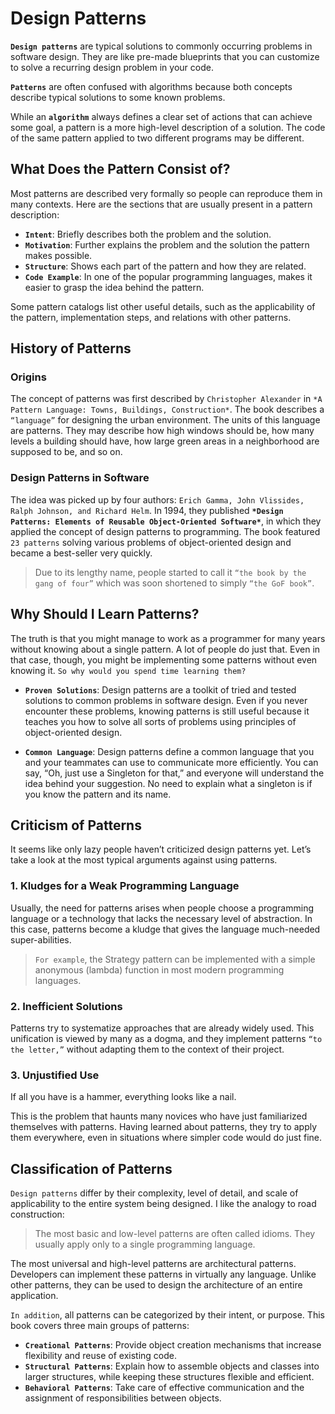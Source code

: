 # Design Patterns

**`Design patterns`** are typical solutions to commonly occurring problems in software design. They are like pre-made blueprints that you can customize to solve a recurring design problem in your code.

**`Patterns`** are often confused with algorithms because both concepts describe typical solutions to some known problems. 

While an **`algorithm`** always defines a clear set of actions that can achieve some goal, a pattern is a more high-level description of a solution. The code of the same pattern applied to two different programs may be different.

## What Does the Pattern Consist of?

Most patterns are described very formally so people can reproduce them in many contexts. Here are the sections that are usually present in a pattern description:

- **`Intent`**: Briefly describes both the problem and the solution.
- **`Motivation`**: Further explains the problem and the solution the pattern makes possible.
- **`Structure`**: Shows each part of the pattern and how they are related.
- **`Code Example`**: In one of the popular programming languages, makes it easier to grasp the idea behind the pattern.

Some pattern catalogs list other useful details, such as the applicability of the pattern, implementation steps, and relations with other patterns.

## History of Patterns

### Origins

The concept of patterns was first described by `Christopher Alexander` in `*A Pattern Language: Towns, Buildings, Construction*`. The book describes a `“language”` for designing the urban environment. The units of this language are patterns. They may describe how high windows should be, how many levels a building should have, how large green areas in a neighborhood are supposed to be, and so on.

### Design Patterns in Software

The idea was picked up by four authors: `Erich Gamma, John Vlissides, Ralph Johnson, and Richard Helm`. In 1994, they published **`*Design Patterns: Elements of Reusable Object-Oriented Software*`**, in which they applied the concept of design patterns to programming. The book featured `23 patterns` solving various problems of object-oriented design and became a best-seller very quickly.
> Due to its lengthy name, people started to call it `“the book by the gang of four”` which was soon shortened to simply `“the GoF book”`.


## Why Should I Learn Patterns?

The truth is that you might manage to work as a programmer for many years without knowing about a single pattern. A lot of people do just that. Even in that case, though, you might be implementing some patterns without even knowing it. `So why would you spend time learning them?`

- **`Proven Solutions`**: Design patterns are a toolkit of tried and tested solutions to common problems in software design. Even if you never encounter these problems, knowing patterns is still useful because it teaches you how to solve all sorts of problems using principles of object-oriented design.
  
- **`Common Language`**: Design patterns define a common language that you and your teammates can use to communicate more efficiently. You can say, “Oh, just use a Singleton for that,” and everyone will understand the idea behind your suggestion. No need to explain what a singleton is if you know the pattern and its name.

## Criticism of Patterns

It seems like only lazy people haven’t criticized design patterns yet. Let’s take a look at the most typical arguments against using patterns.

### 1. Kludges for a Weak Programming Language

Usually, the need for patterns arises when people choose a programming language or a technology that lacks the necessary level of abstraction. In this case, patterns become a kludge that gives the language much-needed super-abilities.

> `For example`, the Strategy pattern can be implemented with a simple anonymous (lambda) function in most modern programming languages.

### 2. Inefficient Solutions

Patterns try to systematize approaches that are already widely used. This unification is viewed by many as a dogma, and they implement patterns `“to the letter,”` without adapting them to the context of their project.

### 3. Unjustified Use

If all you have is a hammer, everything looks like a nail.

This is the problem that haunts many novices who have just familiarized themselves with patterns. Having learned about patterns, they try to apply them everywhere, even in situations where simpler code would do just fine.

## Classification of Patterns

`Design patterns` differ by their complexity, level of detail, and scale of applicability to the entire system being designed. I like the analogy to road construction:
> The most basic and low-level patterns are often called idioms. They usually apply only to a single programming language.

The most universal and high-level patterns are architectural patterns. Developers can implement these patterns in virtually any language. Unlike other patterns, they can be used to design the architecture of an entire application.

`In addition`, all patterns can be categorized by their intent, or purpose. This book covers three main groups of patterns:

- **`Creational Patterns`**: Provide object creation mechanisms that increase flexibility and reuse of existing code.
- **`Structural Patterns`**: Explain how to assemble objects and classes into larger structures, while keeping these structures flexible and efficient.
- **`Behavioral Patterns`**: Take care of effective communication and the assignment of responsibilities between objects.
